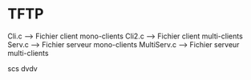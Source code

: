 # TFTP
Cli.c       --> Fichier client mono-clients
Cli2.c      --> Fichier client multi-clients
Serv.c      --> Fichier serveur mono-clients
MultiServ.c --> Fichier serveur multi-clients

scs
dvdv
